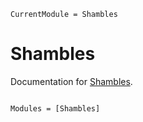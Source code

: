 ```@meta
CurrentModule = Shambles
```

# Shambles

Documentation for [Shambles](https://github.com/YichengDWu/Shambles.jl).

```@index
```

```@autodocs
Modules = [Shambles]
```
